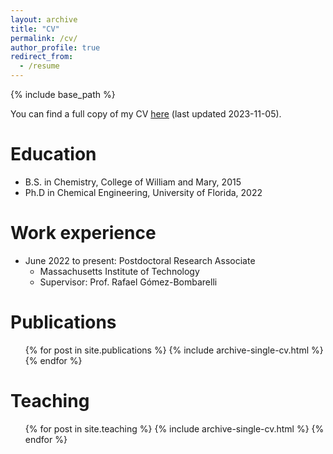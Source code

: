```yaml
---
layout: archive
title: "CV"
permalink: /cv/
author_profile: true
redirect_from:
  - /resume
---
```


{% include base_path %}

You can find a full copy of my CV [here](https://ajhoffman1229.github.io/files/CV.pdf) (last updated 2023-11-05).

Education
======
* B.S. in Chemistry, College of William and Mary, 2015
* Ph.D in Chemical Engineering, University of Florida, 2022

Work experience
======
* June 2022 to present: Postdoctoral Research Associate
  * Massachusetts Institute of Technology
  * Supervisor: Prof. Rafael G&oacute;mez-Bombarelli
  
Publications
======
  <ul>{% for post in site.publications %}
    {% include archive-single-cv.html %}
  {% endfor %}</ul>
    
Teaching
======
  <ul>{% for post in site.teaching %}
    {% include archive-single-cv.html %}
  {% endfor %}</ul>